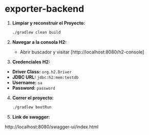 # exporter-backend

1. **Limpiar y reconstruir el Proyecto:**
   ```bash
   ./gradlew clean build

2. **Navegar a la consola H2:**

    - Abrir buscador y visitar [http://localhost:8080/h2-console]
   
    
3. **Credenciales H2:**
- **Driver Class:** `org.h2.Driver`
- **JDBC URL:** `jdbc:h2:mem:testdb`
- **Username:** `sa`
- **Password:** `password`

4. **Correr el proyecto:**
   ```bash
   ./gradlew bootRun

5. **Link de swagger:**

http://localhost:8080/swagger-ui/index.html